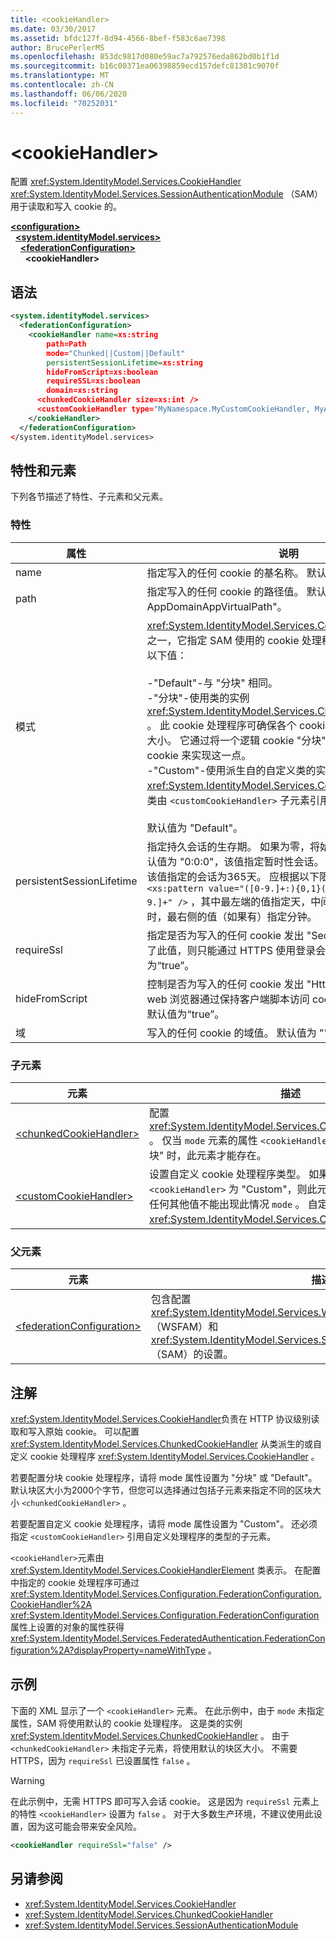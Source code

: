 ```yaml
---
title: <cookieHandler>
ms.date: 03/30/2017
ms.assetid: bfdc127f-8d94-4566-8bef-f583c6ae7398
author: BrucePerlerMS
ms.openlocfilehash: 853dc9817d080e59ac7a792576eda862bd0b1f1d
ms.sourcegitcommit: b16c00371ea06398859ecd157defc81301c9070f
ms.translationtype: MT
ms.contentlocale: zh-CN
ms.lasthandoff: 06/06/2020
ms.locfileid: "70252031"
---
```

# \<cookieHandler>
配置 <xref:System.IdentityModel.Services.CookieHandler> <xref:System.IdentityModel.Services.SessionAuthenticationModule> （SAM）用于读取和写入 cookie 的。  
  
[**\<configuration>**](../configuration-element.md)\
&nbsp;&nbsp;[**\<system.identityModel.services>**](system-identitymodel-services.md)\
&nbsp;&nbsp;&nbsp;&nbsp;[**\<federationConfiguration>**](federationconfiguration.md)\
&nbsp;&nbsp;&nbsp;&nbsp;&nbsp;&nbsp;**\<cookieHandler>**  
  
## <a name="syntax"></a>语法  
  
```xml  
<system.identityModel.services>  
  <federationConfiguration>  
    <cookieHandler name=xs:string  
        path=Path  
        mode="Chunked||Custom||Default"  
        persistentSessionLifetime=xs:string  
        hideFromScript=xs:boolean  
        requireSSL=xs:boolean  
        domain=xs:string  
      <chunkedCookieHandler size=xs:int />  
      <customCookieHandler type="MyNamespace.MyCustomCookieHandler, MyAssembly" />  
    </cookieHandler>  
  </federationConfiguration>  
</system.identityModel.services>  
```  
  
## <a name="attributes-and-elements"></a>特性和元素  
 下列各节描述了特性、子元素和父元素。  
  
### <a name="attributes"></a>特性  
  
|属性|说明|  
|---------------|-----------------|  
|name|指定写入的任何 cookie 的基名称。 默认值为 "FedAuth"。|  
|path|指定写入的任何 cookie 的路径值。 默认值为 "HttpRuntime. AppDomainAppVirtualPath"。|  
|模式|<xref:System.IdentityModel.Services.CookieHandlerMode>值之一，它指定 SAM 使用的 cookie 处理程序的类型。 可以使用以下值：<br /><br /> -"Default"-与 "分块" 相同。<br />-"分块"-使用类的实例 <xref:System.IdentityModel.Services.ChunkedCookieHandler> 。 此 cookie 处理程序可确保各个 cookie 不会超过设置的最大大小。 它通过将一个逻辑 cookie "分块" 为多个网络中的多个 cookie 来实现这一点。<br />-"Custom"-使用派生自的自定义类的实例 <xref:System.IdentityModel.Services.CookieHandler> 。 派生类由 `<customCookieHandler>` 子元素引用。<br /><br /> 默认值为 "Default"。|  
|persistentSessionLifetime|指定持久会话的生存期。 如果为零，将始终使用瞬变会话。 默认值为 "0:0:0"，该值指定暂时性会话。 最大值为 "365:0:0"，该值指定的会话为365天。 应根据以下限制指定值： `<xs:pattern value="([0-9.]+:){0,1}([0-9]+:){0,1}[0-9.]+" />` ，其中最左端的值指定天，中间值（如果有）指定小时，最右侧的值（如果有）指定分钟。|  
|requireSsl|指定是否为写入的任何 cookie 发出 "Secure" 标志。 如果设置了此值，则只能通过 HTTPS 使用登录会话 cookie。 默认值为“true”。|  
|hideFromScript|控制是否为写入的任何 cookie 发出 "HttpOnly" 标志。 某些 web 浏览器通过保持客户端脚本访问 cookie 值来服从此标志。 默认值为“true”。|  
|域|写入的任何 cookie 的域值。 默认值为 ""。|  
  
### <a name="child-elements"></a>子元素  
  
|元素|描述|  
|-------------|-----------------|  
|[\<chunkedCookieHandler>](chunkedcookiehandler.md)|配置 <xref:System.IdentityModel.Services.ChunkedCookieHandler> 。 仅当 `mode` 元素的属性 `<cookieHandler>` 为 "默认值" 或 "分块" 时，此元素才能存在。|  
|[\<customCookieHandler>](customcookiehandler.md)|设置自定义 cookie 处理程序类型。 如果 `mode` 元素的属性 `<cookieHandler>` 为 "Custom"，则此元素必须存在。 此属性的任何其他值不能出现此情况 `mode` 。 自定义类型必须派生自 <xref:System.IdentityModel.Services.CookieHandler> 类。|  
  
### <a name="parent-elements"></a>父元素  
  
|元素|描述|  
|-------------|-----------------|  
|[\<federationConfiguration>](federationconfiguration.md)|包含配置 <xref:System.IdentityModel.Services.WSFederationAuthenticationModule> （WSFAM）和 <xref:System.IdentityModel.Services.SessionAuthenticationModule> （SAM）的设置。|  
  
## <a name="remarks"></a>注解  
 <xref:System.IdentityModel.Services.CookieHandler>负责在 HTTP 协议级别读取和写入原始 cookie。 可以配置 <xref:System.IdentityModel.Services.ChunkedCookieHandler> 从类派生的或自定义 cookie 处理程序 <xref:System.IdentityModel.Services.CookieHandler> 。  
  
 若要配置分块 cookie 处理程序，请将 mode 属性设置为 "分块" 或 "Default"。 默认块区大小为2000个字节，但您可以选择通过包括子元素来指定不同的区块大小 `<chunkedCookieHandler>` 。  
  
 若要配置自定义 cookie 处理程序，请将 mode 属性设置为 "Custom"。 还必须指定 `<customCookieHandler>` 引用自定义处理程序的类型的子元素。  
  
 `<cookieHandler>`元素由 <xref:System.IdentityModel.Services.CookieHandlerElement> 类表示。 在配置中指定的 cookie 处理程序可通过 <xref:System.IdentityModel.Services.Configuration.FederationConfiguration.CookieHandler%2A> <xref:System.IdentityModel.Services.Configuration.FederationConfiguration> 属性上设置的对象的属性获得 <xref:System.IdentityModel.Services.FederatedAuthentication.FederationConfiguration%2A?displayProperty=nameWithType> 。  
  
## <a name="example"></a>示例  
 下面的 XML 显示了一个 `<cookieHandler>` 元素。 在此示例中，由于 `mode` 未指定属性，SAM 将使用默认的 cookie 处理程序。 这是类的实例 <xref:System.IdentityModel.Services.ChunkedCookieHandler> 。 由于 `<chunkedCookieHandler>` 未指定子元素，将使用默认的块区大小。 不需要 HTTPS，因为 `requireSsl` 已设置属性 `false` 。  
  
> [!WARNING]
> 在此示例中，无需 HTTPS 即可写入会话 cookie。 这是因为 `requireSsl` 元素上的特性 `<cookieHandler>` 设置为 `false` 。 对于大多数生产环境，不建议使用此设置，因为这可能会带来安全风险。  
  
```xml  
<cookieHandler requireSsl="false" />  
```  
  
## <a name="see-also"></a>另请参阅

- <xref:System.IdentityModel.Services.CookieHandler>
- <xref:System.IdentityModel.Services.ChunkedCookieHandler>
- <xref:System.IdentityModel.Services.SessionAuthenticationModule>
